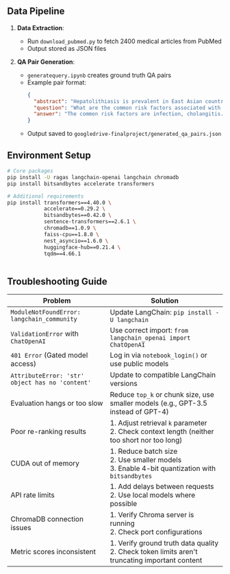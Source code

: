
## Data Pipeline

1. **Data Extraction**:
   - Run `download_pubmed.py` to fetch 2400 medical articles from PubMed
   - Output stored as JSON files

2. **QA Pair Generation**:
   - `generatequery.ipynb` creates ground truth QA pairs
   - Example pair format:
     ```json
     {
       "abstract": "Hepatolithiasis is prevalent in East Asian countries...",
       "question": "What are the common risk factors associated with hepatolithiasis?",
       "answer": "The common risk factors are infection, cholangitis... bile stasis."
     }
     ```
   - Output saved to `googledrive-finalproject/generated_qa_pairs.json`

## Environment Setup

```bash
# Core packages
pip install -U ragas langchain-openai langchain chromadb
pip install bitsandbytes accelerate transformers

# Additional requirements
pip install transformers==4.40.0 \
            accelerate==0.29.2 \
            bitsandbytes==0.42.0 \
            sentence-transformers==2.6.1 \
            chromadb==1.0.9 \
            faiss-cpu==1.8.0 \
            nest_asyncio==1.6.0 \
            huggingface-hub==0.21.4 \
            tqdm==4.66.1
  

 ```



## Troubleshooting Guide

| Problem | Solution |
|---------|----------|
| `ModuleNotFoundError: langchain_community` | Update LangChain: `pip install -U langchain` |
| `ValidationError` with `ChatOpenAI` | Use correct import: `from langchain_openai import ChatOpenAI` |
| `401 Error` (Gated model access) | Log in via `notebook_login()` or use public models |
| `AttributeError: 'str' object has no 'content'` | Update to compatible LangChain versions |
| Evaluation hangs or too slow | Reduce `top_k` or chunk size, use smaller models (e.g., GPT-3.5 instead of GPT-4) |
| Poor re-ranking results | 1. Adjust retrieval `k` parameter<br>2. Check context length (neither too short nor too long) |
| CUDA out of memory | 1. Reduce batch size<br>2. Use smaller models<br>3. Enable 4-bit quantization with `bitsandbytes` |
| API rate limits | 1. Add delays between requests<br>2. Use local models where possible |
| ChromaDB connection issues | 1. Verify Chroma server is running<br>2. Check port configurations |
| Metric scores inconsistent | 1. Verify ground truth data quality<br>2. Check token limits aren't truncating important content |


